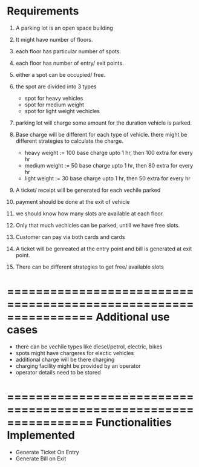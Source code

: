 Requirements
======================

1) A parking lot is an open space building
2) It might have number of floors.
3) each floor has particular number of spots.
4) each floor has number of entry/ exit points.
5) either a spot can be occupied/ free.
6) the spot are divided into 3 types
   - spot for heavy vehicles
   - spot for medium weight
   - spot for light weight vechicles

7) parking lot will charge some amount for the duration vehicle is parked.
8) Base charge will be different for each type of vehicle. there might be different strategies to  calculate the charge.
   - heavy weight := 100 base charge upto 1 hr, then 100 extra for every hr
   - medium weight := 50 base charge upto 1 hr, then 80 extra for every hr
   - light weight := 30 base charge upto 1 hr, then 50 extra for every hr

9) A ticket/ receipt will be generated for each vechile parked
10) payment should be done at the exit of vehicle
11) we should know how many slots are available  at each floor.
12) Only that much vechicles can be parked, untill we have free slots.
13) Customer  can pay via both cards and cards
14) A ticket will be genreated at the entry point and bill is generated at exit point.
15) There can be different strategies to get free/ available slots

================================================================
Additional use cases
================================================================
- there can be vechile types like diesel/petrol, electric, bikes
- spots might have chargeres for electic vehicles
- additional charge will be there charging
- charging facility might be provided by an operator
- operator details need to be stored


================================================================
Functionalities Implemented
================================================================
- Generate Ticket On Entry
- Generate Bill on Exit